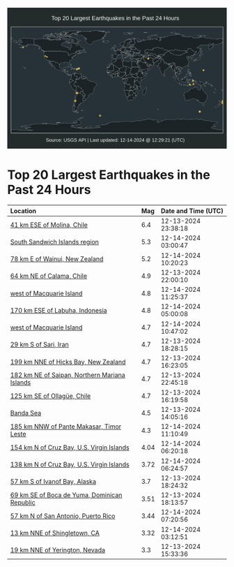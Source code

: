 ![Map](./map.png)

# Top 20 Largest Earthquakes in the Past 24 Hours

| Location | Mag | Date and Time (UTC) |
|:---|:---|:---|
| [41 km ESE of Molina, Chile](https://earthquake.usgs.gov/earthquakes/eventpage/us7000nyqr) | 6.4 | 12-13-2024 23:38:18 |
| [South Sandwich Islands region](https://earthquake.usgs.gov/earthquakes/eventpage/us7000nyrt) | 5.3 | 12-14-2024 03:00:47 |
| [78 km E of Wainui, New Zealand](https://earthquake.usgs.gov/earthquakes/eventpage/us7000nyuj) | 5.2 | 12-14-2024 10:20:23 |
| [64 km NE of Calama, Chile](https://earthquake.usgs.gov/earthquakes/eventpage/us7000nyl4) | 4.9 | 12-13-2024 22:00:10 |
| [west of Macquarie Island](https://earthquake.usgs.gov/earthquakes/eventpage/us7000nyuw) | 4.8 | 12-14-2024 11:25:37 |
| [170 km ESE of Labuha, Indonesia](https://earthquake.usgs.gov/earthquakes/eventpage/us7000nysw) | 4.8 | 12-14-2024 05:00:08 |
| [west of Macquarie Island](https://earthquake.usgs.gov/earthquakes/eventpage/us7000nyuq) | 4.7 | 12-14-2024 10:47:02 |
| [29 km S of Sari, Iran](https://earthquake.usgs.gov/earthquakes/eventpage/us7000nyjb) | 4.7 | 12-13-2024 18:28:15 |
| [199 km NNE of Hicks Bay, New Zealand](https://earthquake.usgs.gov/earthquakes/eventpage/us7000nyi1) | 4.7 | 12-13-2024 16:23:05 |
| [182 km NE of Saipan, Northern Mariana Islands](https://earthquake.usgs.gov/earthquakes/eventpage/us7000nyqi) | 4.7 | 12-13-2024 22:45:18 |
| [125 km SE of Ollagüe, Chile](https://earthquake.usgs.gov/earthquakes/eventpage/us7000nyhz) | 4.7 | 12-13-2024 16:19:58 |
| [Banda Sea](https://earthquake.usgs.gov/earthquakes/eventpage/us7000nyfl) | 4.5 | 12-13-2024 14:05:16 |
| [185 km NNW of Pante Makasar, Timor Leste](https://earthquake.usgs.gov/earthquakes/eventpage/us7000nyuv) | 4.3 | 12-14-2024 11:10:49 |
| [154 km N of Cruz Bay, U.S. Virgin Islands](https://earthquake.usgs.gov/earthquakes/eventpage/pr2024349001) | 4.04 | 12-14-2024 06:20:18 |
| [138 km N of Cruz Bay, U.S. Virgin Islands](https://earthquake.usgs.gov/earthquakes/eventpage/pr2024349000) | 3.72 | 12-14-2024 06:24:57 |
| [57 km S of Ivanof Bay, Alaska](https://earthquake.usgs.gov/earthquakes/eventpage/ak024fztvshi) | 3.7 | 12-13-2024 18:24:32 |
| [69 km SE of Boca de Yuma, Dominican Republic](https://earthquake.usgs.gov/earthquakes/eventpage/pr2024348000) | 3.51 | 12-13-2024 18:13:57 |
| [57 km N of San Antonio, Puerto Rico](https://earthquake.usgs.gov/earthquakes/eventpage/pr71468528) | 3.44 | 12-14-2024 07:20:56 |
| [13 km NNE of Shingletown, CA](https://earthquake.usgs.gov/earthquakes/eventpage/nc75102976) | 3.32 | 12-14-2024 03:12:51 |
| [19 km NNE of Yerington, Nevada](https://earthquake.usgs.gov/earthquakes/eventpage/nn00889492) | 3.3 | 12-13-2024 15:33:36 |

